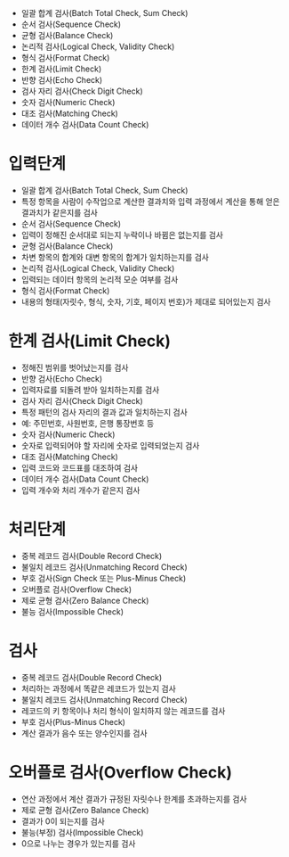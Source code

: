 * 일괄 합계 검사(Batch Total Check, Sum Check)
* 순서 검사(Sequence Check)
* 균형 검사(Balance Check)
* 논리적 검사(Logical Check, Validity Check)
* 형식 검사(Format Check)
* 한계 검사(Limit Check)
* 반향 검사(Echo Check)
* 검사 자리 검사(Check Digit Check)
* 숫자 검사(Numeric Check)
* 대조 검사(Matching Check)
* 데이터 개수 검사(Data Count Check)

# 입력단계
* 일괄 합계 검사(Batch Total Check, Sum Check)
* 특정 항목을 사람이 수작업으로 계산한 결과치와 입력 과정에서 계산을 통해 얻은 결과치가 같은지를 검사
* 순서 검사(Sequence Check)
* 입력이 정해진 순서대로 되는지 누락이나 바뀜은 없는지를 검사
* 균형 검사(Balance Check)
* 차변 항목의 합계와 대변 항목의 합계가 일치하는지를 검사
* 논리적 검사(Logical Check, Validity Check)
* 입력되는 데이터 항목의 논리적 모순 여부를 검사
* 형식 검사(Format Check)
* 내용의 형태(자릿수, 형식, 숫자, 기호, 페이지 번호)가 제대로
되어있는지 검사

# 한계 검사(Limit Check)
* 정해진 범위를 벗어났는지를 검사
* 반향 검사(Echo Check)
* 입력자료를 되돌려 받아 일치하는지를 검사
* 검사 자리 검사(Check Digit Check)
* 특정 패턴의 검사 자리의 결과 값과 일치하는지 검사
* 예: 주민번호, 사원번호, 은행 통장번호 등
* 숫자 검사(Numeric Check)
* 숫자로 입력되어야 할 자리에 숫자로 입력되었는지 검사
* 대조 검사(Matching Check)
* 입력 코드와 코드표를 대조하여 검사
* 데이터 개수 검사(Data Count Check)
* 입력 개수와 처리 개수가 같은지 검사

# 처리단계

* 중복 레코드 검사(Double Record Check)
* 불일치 레코드 검사(Unmatching Record Check)
* 부호 검사(Sign Check 또는 Plus-Minus Check)
* 오버플로 검사(Overflow Check)
* 제로 균형 검사(Zero Balance Check)
* 불능 검사(Impossible Check)

# 검사
* 중복 레코드 검사(Double Record Check)
* 처리하는 과정에서 똑같은 레코드가 있는지 검사
* 불일치 레코드 검사(Unmatching Record Check)
* 레코드의 키 항목이나 처리 형식이 일치하지 않는 레코드를 검사
* 부호 검사(Plus-Minus Check)
* 계산 결과가 음수 또는 양수인지를 검사

# 오버플로 검사(Overflow Check)
* 연산 과정에서 계산 결과가 규정된 자릿수나 한계를 초과하는지를 검사
* 제로 균형 검사(Zero Balance Check)
* 결과가 0이 되는지를 검사
* 불능(부정) 검사(Impossible Check)
* 0으로 나누는 경우가 있는지를 검사

